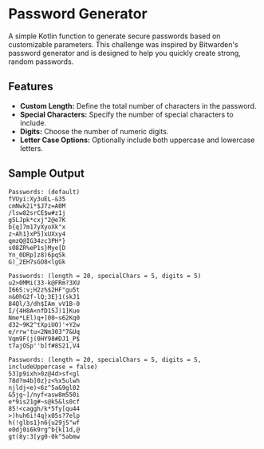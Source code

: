 # Password Generator

A simple Kotlin function to generate secure passwords based on customizable parameters. This challenge was inspired by
Bitwarden's password generator and is designed to help you quickly create strong, random passwords.

## Features

- **Custom Length:** Define the total number of characters in the password.
- **Special Characters:** Specify the number of special characters to include.
- **Digits:** Choose the number of numeric digits.
- **Letter Case Options:** Optionally include both uppercase and lowercase letters.

## Sample Output

```text
Passwords: (default)
fVUyi:Xy3uEL-&35
cmNwk2i*$J7z=A0M
/lsw82srCE$w#z1j
g5LJpk*cxj"2@e7K
b{q]7m17yXyoXk"x
z~Ah1}xP5]xUXxy4
qmzQ@IG34zc3PH*}
s08ZR%eP1s}Mye[D
Yn_0DRp]z8)6pqSk
G)_2EH7sGO8<lgGk

Passwords: (length = 20, specialChars = 5, digits = 5)
u2>0MMi(33-k@FRm?3XU
I66S:v;H2z%$2HF"gu5t
n&0hG2f-lQ;3E}1(skJ1
84Ql/3/dh$IAm_vV1B-0
I/{4H8A<nfD15J)1]Kue
Nme*LEl)q+]00~s62Kq0
d32~9K2^tXpiUO)'+Y2w
e/rrw'tu<2Nm303"7&Uq
Vqm9F(j(0HY98#DJ1_P$
t7ajOSp''b]f#8S21,V4

Passwords: (length = 20, specialChars = 5, digits = 5, includeUppercase = false)
53]p9ixh>0z@4d>sf<gl
78d?m4b]0z}z<%x5ulwh
njldj<e)<6z^5a&9gl02
&5jg~]/nyf<asw8m550i
e*9is21g#~s@k5&ls0cf
85!<caggh/k*5fy[qu44
>)huh6i!4q}x05s?7elp
h(!glbs1}n6{u29j5"wf
e0dj0i6k9rg^b{k[1d,@
gt(8y:3[yg0-0k^5abmw
```
